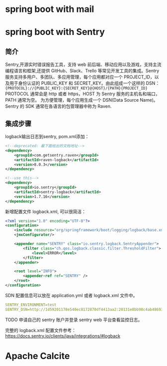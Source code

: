 # spring boot with mail

# spring boot with Sentry
## 简介
Sentry,开源实时错误报告工具，支持 web 前后端、移动应用以及游戏，支持主流编程语言和框架,还提供 GitHub、Slack、Trello 等常见开发工具的集成。Sentry 服务支持多用户、多团队、多应用管理，每个应用都对应一个 PROJECT_ID，以及用于身份认证的 PUBLIC_KEY 和 SECRET_KEY。由此组成一个这样的 DSN：  
`{PROTOCOL}://{PUBLIC_KEY}:{SECRET_KEY}@{HOST}/{PATH}{PROJECT_ID}`  
PROTOCOL 通常会是 http 或者 https，HOST 为 Sentry 服务的主机名和端口，PATH 通常为空。 为方便管理，每个应用生成一个 DSN(Data Source Name)。  
Sentry 的 SDK 通常在各语言的包管理器中称为 Raven.
## 集成步骤
logback输出日志到sentry, 
pom.xml添加：
```xml
<!--deprecated: 最下面给出的文档地址-->
<dependency>
    <groupId>com.getsentry.raven</groupId>
    <artifactId>raven-logback</artifactId>
    <version>8.0.3</version>
</dependency>

<!--use this-->
<dependency>
    <groupId>io.sentry</groupId>
    <artifactId>sentry-logback</artifactId>
    <version>1.7.16</version>
</dependency>
```
新增配置文件 logback.xml, 可以很简洁：
```xml
<?xml version="1.0" encoding="UTF-8"?>
<configuration>
    <include resource="org/springframework/boot/logging/logback/base.xml"/>
    <jmxConfigurator/>

    <appender name="SENTRY" class="io.sentry.logback.SentryAppender">
        <filter class="ch.qos.logback.classic.filter.ThresholdFilter">
            <level>ERROR</level>
        </filter>
    </appender>

    <root level="INFO">
        <appender-ref ref="SENTRY" />
    </root>
</configuration>
```
SDN 配置信息可以放在 application.yml 或者 logback.xml 文件中。
```yml
SENTRY_ENVIRONMENT=test
SENTRY_DSN=http://1d59201178e540ec8172870df4413aa2:20131e8bb98c4ab48693e4f9cd6ef98a@192.168.99.100:9000/2
```
TODO
申请自己的 sentry 账户并登录 sentry web 平台查看监控日志。

完整的 logback.xml 配置文件参考：
https://docs.sentry.io/clients/java/integrations/#logback

# Apache Calcite
